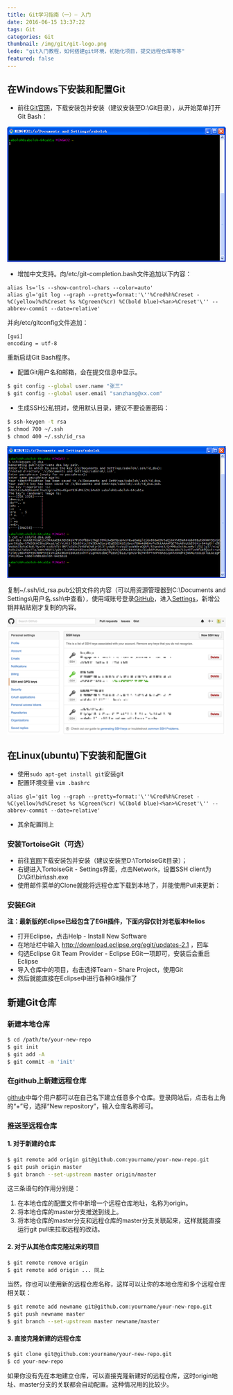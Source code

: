 ```yaml
---
title: Git学习指南（一）— 入门
date: 2016-06-15 13:37:22
tags: Git
categories: Git
thumbnail: /img/git/git-logo.png
lede: "git入门教程，如何搭建git环境，初始化项目，提交远程仓库等等"
featured: false
---
```


在Windows下安装和配置Git
----------------------

* 前往[Git官网](http://git-scm.com/)，下载安装包并安装（建议安装至D:\Git目录），从开始菜单打开Git Bash：
<!-- more -->
![Git Bash](/img/git/git-bash.png)

* 增加中文支持。向/etc/git-completion.bash文件追加以下内容：

```
alias ls='ls --show-control-chars --color=auto'
alias gl='git log --graph --pretty=format:'\''%Cred%h%Creset -%C(yellow)%d%Creset %s %Cgreen(%cr) %C(bold blue)<%an>%Creset'\'' --abbrev-commit --date=relative'
```

并向/etc/gitconfig文件追加：

```
[gui]
encoding = utf-8
```

重新启动Git Bash程序。

* 配置Git用户名和邮箱，会在提交信息中显示。

```bash
$ git config --global user.name "张三"
$ git config --global user.email "sanzhang@xx.com"
```

* 生成SSH公私钥对，使用默认目录，建议不要设置密码：

```bash
$ ssh-keygen -t rsa
$ chmod 700 ~/.ssh
$ chmod 400 ~/.ssh/id_rsa
```

![ssh-keygen](/img/git/sshkey.png)

复制~/.ssh/id_rsa.pub公钥文件的内容（可以用资源管理器到C:\Documents and Settings\用户名\.ssh\中查看），使用域账号登录[GitHub](https://github.com/)，进入[Settings](https://github.com/settings/keys)，新增公钥并粘贴刚才复制的内容。

![](/img/git/configkey.png)

在Linux(ubuntu)下安装和配置Git
----------------------------

* 使用`sudo apt-get install git`安装git
* 配置环境变量 `vim .bashrc`

```
alias gl='git log --graph --pretty=format:'\''%Cred%h%Creset -%C(yellow)%d%Creset %s %Cgreen(%cr) %C(bold blue)<%an>%Creset'\'' --abbrev-commit --date=relative'
```
* 其余配置同上

### 安装TortoiseGit（可选）

* 前往[官网](https://code.google.com/p/tortoisegit/wiki/Download)下载安装包并安装（建议安装至D:\TortoiseGit目录）；
* 右键进入TortoiseGit - Settings界面，点击Network，设置SSH client为D:\Git\bin\ssh.exe
* 使用邮件菜单的Clone就能将远程仓库下载到本地了，并能使用Pull来更新：

### 安装EGit

**注：最新版的Eclipse已经包含了EGit插件，下面内容仅针对老版本Helios**

* 打开Eclipse，点击Help - Install New Software
* 在地址栏中输入 http://download.eclipse.org/egit/updates-2.1 ，回车
* 勾选Eclipse Git Team Provider - Eclipse EGit一项即可，安装后会重启Eclipse
* 导入仓库中的项目，右击选择Team - Share Project，使用Git
* 然后就能直接在Eclipse中进行各种Git操作了

新建Git仓库
----------

### 新建本地仓库

```bash
$ cd /path/to/your-new-repo
$ git init
$ git add -A
$ git commit -m 'init'
```

### 在github上新建远程仓库

[github](https://github.com/)中每个用户都可以在自己名下建立任意多个仓库。登录网站后，点击右上角的“+”号，选择“New repository”，输入仓库名称即可。

### 推送至远程仓库

#### 1. 对于新建的仓库

```bash
$ git remote add origin git@github.com:yourname/your-new-repo.git
$ git push origin master
$ git branch --set-upstream master origin/master
```

这三条语句的作用分别是：

1. 在本地仓库的配置文件中新增一个远程仓库地址，名称为origin。
2. 将本地仓库的master分支推送到线上。
3. 将本地仓库的master分支和远程仓库的master分支关联起来，这样就能直接运行git pull来拉取远程的改动。

#### 2. 对于从其他仓库克隆过来的项目

```bash
$ git remote remove origin
$ git remote add origin ... 同上
```

当然，你也可以使用新的远程仓库名称，这样可以让你的本地仓库和多个远程仓库相关联：

```bash
$ git remote add newname git@github.com:yourname/your-new-repo.git
$ git push newname master
$ git branch --set-upstream master newname/master
```

#### 3. 直接克隆新建的远程仓库

```bash
$ git clone git@github.com:yourname/your-new-repo.git
$ cd your-new-repo
```

如果你没有先在本地建立仓库，可以直接克隆新建好的远程仓库，这时origin地址、master分支的关联都会自动配置。这种情况用的比较少。
